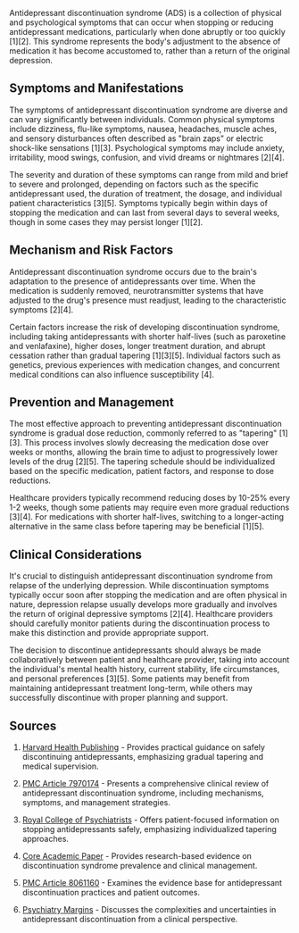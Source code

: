 Antidepressant discontinuation syndrome (ADS) is a collection of physical and psychological symptoms that can occur when stopping or reducing antidepressant medications, particularly when done abruptly or too quickly [1][2]. This syndrome represents the body's adjustment to the absence of medication it has become accustomed to, rather than a return of the original depression.

## Symptoms and Manifestations

The symptoms of antidepressant discontinuation syndrome are diverse and can vary significantly between individuals. Common physical symptoms include dizziness, flu-like symptoms, nausea, headaches, muscle aches, and sensory disturbances often described as "brain zaps" or electric shock-like sensations [1][3]. Psychological symptoms may include anxiety, irritability, mood swings, confusion, and vivid dreams or nightmares [2][4].

The severity and duration of these symptoms can range from mild and brief to severe and prolonged, depending on factors such as the specific antidepressant used, the duration of treatment, the dosage, and individual patient characteristics [3][5]. Symptoms typically begin within days of stopping the medication and can last from several days to several weeks, though in some cases they may persist longer [1][2].

## Mechanism and Risk Factors

Antidepressant discontinuation syndrome occurs due to the brain's adaptation to the presence of antidepressants over time. When the medication is suddenly removed, neurotransmitter systems that have adjusted to the drug's presence must readjust, leading to the characteristic symptoms [2][4]. 

Certain factors increase the risk of developing discontinuation syndrome, including taking antidepressants with shorter half-lives (such as paroxetine and venlafaxine), higher doses, longer treatment duration, and abrupt cessation rather than gradual tapering [1][3][5]. Individual factors such as genetics, previous experiences with medication changes, and concurrent medical conditions can also influence susceptibility [4].

## Prevention and Management

The most effective approach to preventing antidepressant discontinuation syndrome is gradual dose reduction, commonly referred to as "tapering" [1][3]. This process involves slowly decreasing the medication dose over weeks or months, allowing the brain time to adjust to progressively lower levels of the drug [2][5]. The tapering schedule should be individualized based on the specific medication, patient factors, and response to dose reductions.

Healthcare providers typically recommend reducing doses by 10-25% every 1-2 weeks, though some patients may require even more gradual reductions [3][4]. For medications with shorter half-lives, switching to a longer-acting alternative in the same class before tapering may be beneficial [1][5].

## Clinical Considerations

It's crucial to distinguish antidepressant discontinuation syndrome from relapse of the underlying depression. While discontinuation symptoms typically occur soon after stopping the medication and are often physical in nature, depression relapse usually develops more gradually and involves the return of original depressive symptoms [2][4]. Healthcare providers should carefully monitor patients during the discontinuation process to make this distinction and provide appropriate support.

The decision to discontinue antidepressants should always be made collaboratively between patient and healthcare provider, taking into account the individual's mental health history, current stability, life circumstances, and personal preferences [3][5]. Some patients may benefit from maintaining antidepressant treatment long-term, while others may successfully discontinue with proper planning and support.

## Sources

1. [Harvard Health Publishing](https://www.health.harvard.edu/diseases-and-conditions/going-off-antidepressants) - Provides practical guidance on safely discontinuing antidepressants, emphasizing gradual tapering and medical supervision.

2. [PMC Article 7970174](https://pmc.ncbi.nlm.nih.gov/articles/PMC7970174) - Presents a comprehensive clinical review of antidepressant discontinuation syndrome, including mechanisms, symptoms, and management strategies.

3. [Royal College of Psychiatrists](https://www.rcpsych.ac.uk/docs/default-source/mental-health/treatments-and-wellbeing/print-outs/stopping-antidepressants-information-resource-print-version-18-03-24.pdf) - Offers patient-focused information on stopping antidepressants safely, emphasizing individualized tapering approaches.

4. [Core Academic Paper](https://core.ac.uk/reader/195308748?utm_source=linkout) - Provides research-based evidence on discontinuation syndrome prevalence and clinical management.

5. [PMC Article 8061160](https://pmc.ncbi.nlm.nih.gov/articles/PMC8061160/) - Examines the evidence base for antidepressant discontinuation practices and patient outcomes.

6. [Psychiatry Margins](https://www.psychiatrymargins.com/p/playing-whack-a-mole-with-the-uncertainties) - Discusses the complexities and uncertainties in antidepressant discontinuation from a clinical perspective.